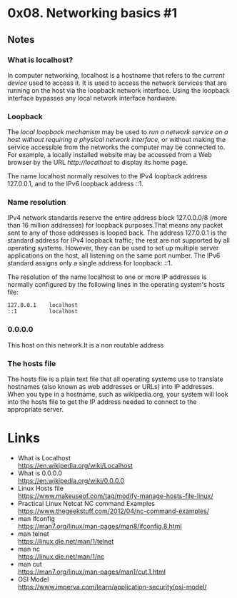 # 0x08. Networking basics #1
## Notes
### What is localhost? 
In computer networking, localhost is a hostname that refers to the *current device* used to access it. It is used to access the network services that are running on the host via the loopback network interface. Using the loopback interface bypasses any local network interface hardware.   
### Loopback  
The *local loopback mechanism* may be used to *run a network service on a host without requiring a physical network interface*, or without making the service accessible from the networks the computer may be connected to. For example, a locally installed website may be accessed from a Web browser by the URL *http://localhost* to display its home page.

The name localhost normally resolves to the IPv4 loopback address 127.0.0.1, and to the IPv6 loopback address ::1.  
### Name resolution
IPv4 network standards reserve the entire address block 127.0.0.0/8 (more than 16 million addresses) for loopback purposes.That means any packet sent to any of those addresses is looped back. The address 127.0.0.1 is the standard address for IPv4 loopback traffic; the rest are not supported by all operating systems. However, they can be used to set up multiple server applications on the host, all listening on the same port number. The IPv6 standard assigns only a single address for loopback: ::1.  

The resolution of the name localhost to one or more IP addresses is normally configured by the following lines in the operating system's hosts file:   

    127.0.0.1    localhost
    ::1          localhost
 
 ### 0.0.0.0
 This host on this network.It is a non routable address  
 ### The hosts file  
 The hosts file is a plain text file that all operating systems use to translate hostnames (also known as web addresses or URLs) into IP addresses. When you type in a hostname, such as wikipedia.org, your system will look into the hosts file to get the IP address needed to connect to the appropriate server.  


# Links
+ What is Localhost  
https://en.wikipedia.org/wiki/Localhost  
+ What is 0.0.0.0  
https://en.wikipedia.org/wiki/0.0.0.0  
+ Linux Hosts file  
https://www.makeuseof.com/tag/modify-manage-hosts-file-linux/  
+ Practical Linux Netcat NC command Examples  
https://www.thegeekstuff.com/2012/04/nc-command-examples/
+ man ifconfig  
https://man7.org/linux/man-pages/man8/ifconfig.8.html  
+ man telnet  
https://linux.die.net/man/1/telnet  
+ man nc  
https://linux.die.net/man/1/nc  
+ man cut  
https://man7.org/linux/man-pages/man1/cut.1.html  
+ OSI Model   
https://www.imperva.com/learn/application-security/osi-model/  
